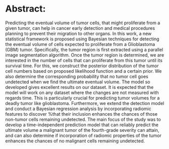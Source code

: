 # Abstract:
Predicting the eventual volume of tumor cells, that might proliferate from a given tumor, can help in cancer early detection and medical procedures planning to prevent their migration to other organs. In this work, a new statistical framework is proposed using Bayesian techniques for detecting the eventual volume of cells expected to proliferate from a Glioblastoma (GBM) tumor. Specifically, the tumor region is first extracted using a parallel image segmentation algorithm. Once the tumor region is determined, we are interested in the number of cells that can proliferate from this tumor until its survival time. For this, we construct the posterior distribution of the tumor cell numbers based on proposed likelihood function and a certain prior. 
We also determine the corresponding probability that no tumor cell goes undetected when we find the ultimate eventual volume. The model so developed gives excellent results on our dataset. It is expected that the model will work on any dataset where the changes are not measured with regards time. 
This is particularly crucial for predicting tumor volumes for a deadly tumor like glioblastoma. 
Furthermore, we extend the detection model and conduct a Bayesian regression analysis by incorporating radiomic features to discover %that their inclusion enhances the chances of 
those non-tumor cells remaining undetected. The main focus of the study was to develop a time-independent prediction model that can reliably predict the ultimate volume a malignant tumor of the fourth-grade severity can attain, and can also determine if incorporation of radiomic properties of the tumor enhances the chances of no malignant cells remaining undetected.
